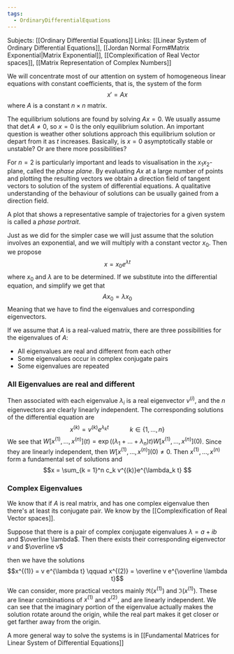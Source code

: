 ```yaml
---
tags:
  - OrdinaryDifferentialEquations
---
```

Subjects: [[Ordinary Differential Equations]]
Links: [[Linear System of Ordinary Differential Equations]], [[Jordan Normal Form#Matrix Exponential|Matrix Exponential]], [[Complexification of Real Vector spaces]], [[Matrix Representation of Complex Numbers]]

We will concentrate most of our attention on system of homogeneous linear equations with constant coefficients, that is, the system of the form $$x' = Ax$$
where $A$ is a constant $n\times n$ matrix.

The equilibrium solutions are found by solving $Ax = 0$. We usually assume that $\det A \ne0$, so $x = 0$ is the only equilibrium solution. An important question is weather other solutions approach this equilibrium solution or depart from it as $t$ increases. Basically, is $x  = 0$ asymptotically stable or unstable? Or are there more possibilities?

For $n = 2$ is particularly important and leads to visualisation in the $x_1x_2$-plane, called the *phase plane*. By evaluating $Ax$ at a large number of points and plotting the resulting vectors we obtain a direction field of tangent vectors to solution of the system of differential equations. A qualitative understanding of the behaviour of solutions can be usually gained from a direction field. 

A plot that shows a representative sample of trajectories for a given system is called a *phase portrait*. 

Just as we did for the simpler case we will just assume that the solution involves an exponential, and we will multiply with a constant vector $x_0$. Then we propose $$x =x_0 e^{\lambda t}$$where $x_0$ and $\lambda$ are to be determined. If we substitute into the differential equation, and simplify we get that $$Ax_0 = \lambda x_0$$
Meaning that we have to find the eigenvalues and corresponding eigenvectors. 

If we assume that $A$ is a real-valued matrix, there are three possibilities for the eigenvalues of $A$:
- All eigenvalues are real and different from each other
- Some eigenvalues occur in complex conjugate pairs
- Some eigenvalues are repeated

### All Eigenvalues are real and different

Then associated with each eigenvalue $\lambda_i$ is a real eigenvector $v^{(i)}$, and the $n$ eigenvectors are clearly linearly independent. The corresponding solutions of the differential equation are $$x^{(k)} = v^{(k)} e^{\lambda_k t}\quad\qquad k \in \{1, \dots, n\} $$
We see that $W[x^{(1)}, \dots, x^{(n)}](t) = \exp((\lambda_1 + \dots + \lambda_n)t)W[x^{(1)}, \dots, x^{(n)}](0)$. Since they are linearly independent, then $W[x^{(1)}, \dots, x^{(n)}](0)\ne 0$. Then $x^{(1)}, \dots, x^{(n)}$ form a fundamental set of solutions and $$x = \sum_{k = 1}^n c_k v^{(k)}e^{\lambda_k t} $$
### Complex Eigenvalues

We know that if $A$ is real matrix, and has one complex eigenvalue then there's at least its conjugate pair. We know by the [[Complexification of Real Vector spaces]].

Suppose that there is a pair of complex conjugate eigenvalues $\lambda = a+ib$ and $\overline \lambda$. Then there exists their corresponding eigenvector $v$ and $\overline v$  

then we have the solutions $$x^{(1)} = v e^{\lambda t} \qquad x^{(2)} = \overline v e^{\overline \lambda t}$$
We can consider, more practical vectors mainly $\Re(x^{(1)})$ and $\Im(x^{(1)})$. These are linear combinations of $x^{(1)}$ and $x^{(2)}$, and are linearly independent. We can see that the imaginary portion of the eigenvalue actually makes the solution rotate around the origin, while the real part makes it get closer or get farther away from the origin. 

A more general way to solve the systems is in [[Fundamental Matrices for Linear System of Differential Equations]]
